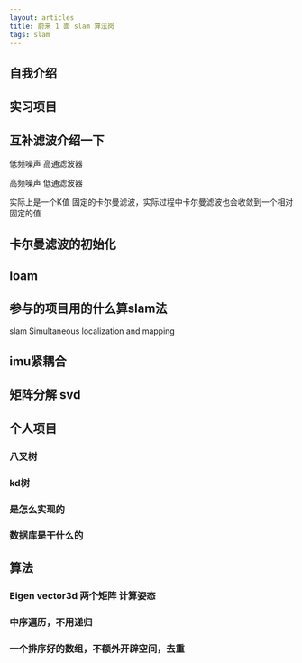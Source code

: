 ```yaml
---
layout: articles
title: 蔚来 1 面 slam 算法岗
tags: slam
---
```


## 自我介绍

## 实习项目

## 互补滤波介绍一下
低频噪声 高通滤波器

高频噪声 低通滤波器

实际上是一个K值 固定的卡尔曼滤波，实际过程中卡尔曼滤波也会收敛到一个相对固定的值
## 卡尔曼滤波的初始化

## loam

## 参与的项目用的什么算slam法
slam Simultaneous localization and mapping



## imu紧耦合


## 矩阵分解 svd

## 个人项目

### 八叉树

### kd树

### 是怎么实现的

### 数据库是干什么的

## 算法

### Eigen vector3d 两个矩阵 计算姿态

### 中序遍历，不用递归

### 一个排序好的数组，不额外开辟空间，去重